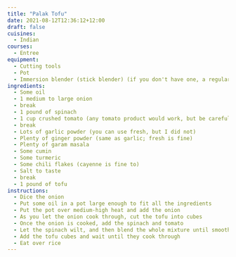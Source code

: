 ```yaml
---
title: "Palak Tofu"
date: 2021-08-12T12:36:12+12:00
draft: false
cuisines:
  - Indian
courses:
  - Entree
equipment:
  - Cutting tools
  - Pot
  - Immersion blender (stick blender) (if you don't have one, a regular blender would work too; it would be less convenient though)
ingredients:
  - Some oil
  - 1 medium to large onion
  - break
  - 1 pound of spinach
  - 1 cup crushed tomato (any tomato product would work, but be careful if you use sauce, since it often already has spices in it)
  - break
  - Lots of garlic powder (you can use fresh, but I did not)
  - Plenty of ginger powder (same as garlic; fresh is fine)
  - Plenty of garam masala
  - Some cumin
  - Some turmeric
  - Some chili flakes (cayenne is fine to)
  - Salt to taste
  - break
  - 1 pound of tofu
instructions:
  - Dice the onion
  - Put some oil in a pot large enough to fit all the ingredients
  - Put the pot over medium-high heat and add the onion
  - As you let the onion cook through, cut the tofu into cubes
  - Once the onion is cooked, add the spinach and tomato
  - Let the spinach wilt, and then blend the whole mixture until smooth
  - Add the tofu cubes and wait until they cook through
  - Eat over rice
---
```


